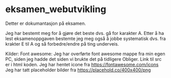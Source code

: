 # eksamen_webutvikling
Detter er dokumantasjon på eksamen.

Jeg har bestemt meg for å gjøre det beste dvs. gå for karakter A. Etter å ha lest eksamenoppgaven bestemte jeg meg også å jobbe systematisk dvs. fra krakter E til A og så forbedre/endre på ting underveis.

Kilder:
Font awesome: Jeg har overførte font awesome mappe fra min egen PC, siden jeg hadde det siden vi brukte det på tidligere Obliger. Link til src er i html koden.
Jeg har hentet icone fra https://fontawesome.com/icons
Jeg har tatt placeholder bilder fra https://placehold.co/400x400/png


